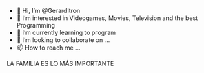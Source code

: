 - 👋 Hi, I’m @Gerarditron
- 👀 I’m interested in Videogames, Movies, Television and the best Programming
- 🌱 I’m currently learning to program
- 💞️ I’m looking to collaborate on ...
- 📫 How to reach me ...

LA FAMILIA ES LO MÁS IMPORTANTE 
<!---
Gerarditron/Gerarditron is a ✨ special ✨ repository because its `README.md` (this file) appears on your GitHub profile.
You can click the Preview link to take a look at your changes.
--->
